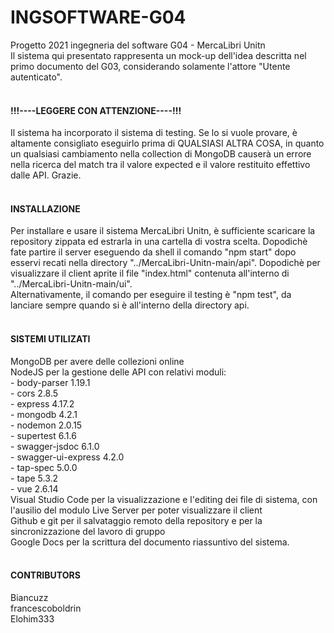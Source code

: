 # INGSOFTWARE-G04
Progetto 2021 ingegneria del software G04 - MercaLibri Unitn
<br/>
Il sistema qui presentato rappresenta un mock-up dell'idea descritta nel primo documento del G03, considerando solamente l'attore "Utente autenticato".
<br/>
<br/>
<h4>!!!----LEGGERE CON ATTENZIONE----!!!</h4>
Il sistema ha incorporato il sistema di testing. Se lo si vuole provare, è altamente consigliato eseguirlo prima di QUALSIASI ALTRA COSA, in quanto un qualsiasi cambiamento nella collection di MongoDB causerà un errore nella ricerca del match tra il valore expected e il valore restituito effettivo dalle API. Grazie.
<br/>
<br/>
<h4>INSTALLAZIONE</h4>
Per installare e usare il sistema MercaLibri Unitn, è sufficiente scaricare la repository zippata ed estrarla in una cartella di vostra scelta. Dopodichè fate partire il server eseguendo da shell il comando "npm start" dopo esservi recati nella directory "../MercaLibri-Unitn-main/api". Dopodichè per visualizzare il client aprite il file "index.html" contenuta all'interno di "../MercaLibri-Unitn-main/ui".
<br/>
Alternativamente, il comando per eseguire il testing è "npm test", da lanciare sempre quando si è all'interno della directory api.
<br/>
<br/>
<h4>SISTEMI UTILIZATI</h4>
MongoDB per avere delle collezioni online
<br/>
NodeJS per la gestione delle API con relativi moduli:
    <br/>
    - body-parser 1.19.1
    <br/>
    - cors 2.8.5
    <br/>
    - express 4.17.2
    <br/>
    - mongodb 4.2.1
    <br/>
    - nodemon 2.0.15
    <br/>
    - supertest 6.1.6
<br/>
- swagger-jsdoc 6.1.0
<br/>
- swagger-ui-express 4.2.0
<br/>
- tap-spec 5.0.0
<br/>
- tape 5.3.2
<br/>
- vue 2.6.14
<br/>
Visual Studio Code per la visualizzazione e l'editing dei file di sistema, con l'ausilio del modulo Live Server per poter visualizzare il client
<br/>
Github e git per il salvataggio remoto della repository e per la sincronizzazione del lavoro di gruppo
<br/>
Google Docs per la scrittura del documento riassuntivo del sistema.
<br/>
<br/>
<h4>CONTRIBUTORS</h4>
Biancuzz
<br/>
francescoboldrin
<br/>
Elohim333
<br/>
